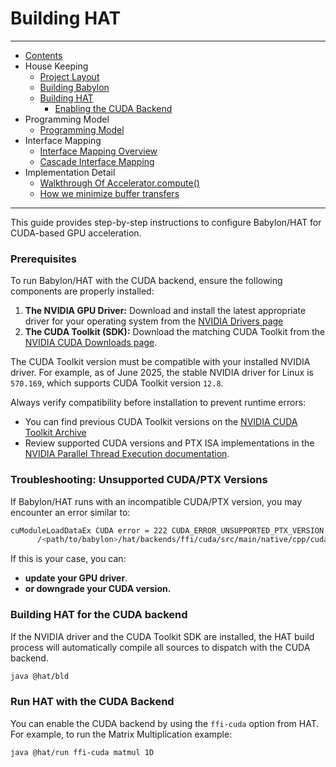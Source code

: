 # Building HAT

----

* [Contents](hat-00.md)
* House Keeping
    * [Project Layout](hat-01-01-project-layout.md)
    * [Building Babylon](hat-01-02-building-babylon.md)
    * [Building HAT](hat-01-03-building-hat.md)
        * [Enabling the CUDA Backend](hat-01-05-building-hat-for-cuda.md)
* Programming Model
    * [Programming Model](hat-03-programming-model.md)
* Interface Mapping
    * [Interface Mapping Overview](hat-04-01-interface-mapping.md)
    * [Cascade Interface Mapping](hat-04-02-cascade-interface-mapping.md)
* Implementation Detail
    * [Walkthrough Of Accelerator.compute()](hat-accelerator-compute.md)
    * [How we minimize buffer transfers](hat-minimizing-buffer-transfers.md)

----

This guide provides step-by-step instructions to configure Babylon/HAT for CUDA-based GPU acceleration.

### Prerequisites

To run Babylon/HAT with the CUDA backend, ensure the following components are properly installed:

1. **The NVIDIA GPU Driver:** Download and install the latest appropriate driver for your operating system from the [NVIDIA Drivers page](https://www.nvidia.com/en-us/drivers/)
2. **The CUDA Toolkit (SDK):** Download the matching CUDA Toolkit from the [NVIDIA CUDA Downloads page](https://developer.nvidia.com/cuda-downloads).

The CUDA Toolkit version must be compatible with your installed NVIDIA driver.
For example, as of June 2025, the stable NVIDIA driver for Linux is `570.169`, which supports CUDA Toolkit version `12.8`.


Always verify compatibility before installation to prevent runtime errors:
- You can find previous CUDA Toolkit versions on the [NVIDIA CUDA Toolkit Archive](https://developer.nvidia.com/cuda-toolkit-archive)
- Review supported CUDA versions and PTX ISA implementations in the [NVIDIA Parallel Thread Execution documentation](https://docs.nvidia.com/cuda/parallel-thread-execution/index.html#release-notes).


### Troubleshooting: Unsupported CUDA/PTX Versions

If Babylon/HAT runs with an incompatible CUDA/PTX version, you may encounter an error similar to:

```bash
cuModuleLoadDataEx CUDA error = 222 CUDA_ERROR_UNSUPPORTED_PTX_VERSION
      /<path/to/babylon>/hat/backends/ffi/cuda/src/main/native/cpp/cuda_backend.cpp line 220
```

If this is your case, you can:
  - **update your GPU driver**.
  - **or downgrade your CUDA version.**

### Building HAT for the CUDA backend

If the NVIDIA driver and the CUDA Toolkit SDK are installed, the HAT build process will automatically compile
all sources to dispatch with the CUDA backend.

```bash
java @hat/bld
```

### Run HAT with the CUDA Backend

You can enable the CUDA backend by using the `ffi-cuda` option from HAT.
For example, to run the Matrix Multiplication example:

```bash
java @hat/run ffi-cuda matmul 1D
```

